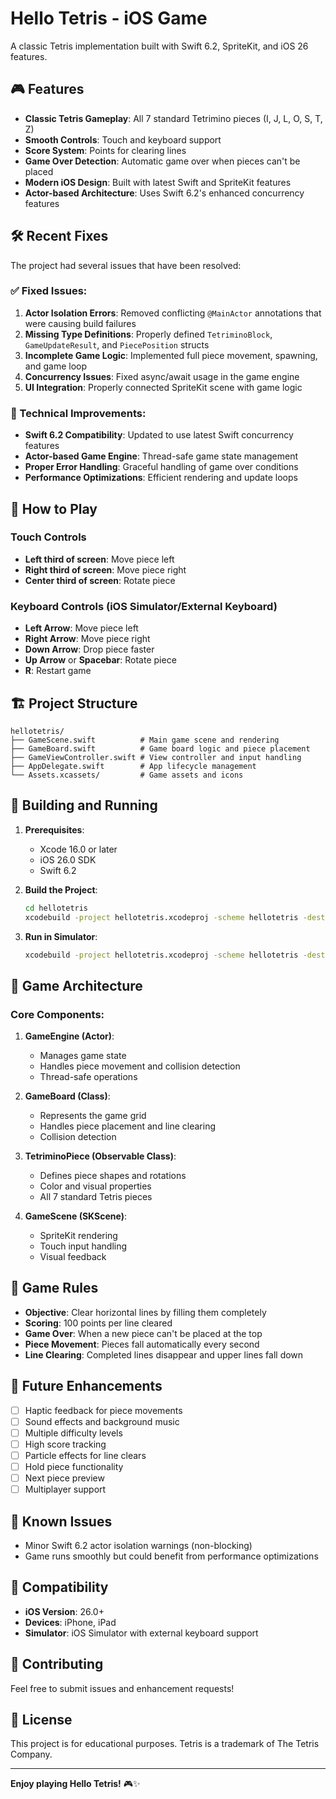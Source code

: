 # Hello Tetris - iOS Game

A classic Tetris implementation built with Swift 6.2, SpriteKit, and iOS 26 features.

## 🎮 Features

- **Classic Tetris Gameplay**: All 7 standard Tetrimino pieces (I, J, L, O, S, T, Z)
- **Smooth Controls**: Touch and keyboard support
- **Score System**: Points for clearing lines
- **Game Over Detection**: Automatic game over when pieces can't be placed
- **Modern iOS Design**: Built with latest Swift and SpriteKit features
- **Actor-based Architecture**: Uses Swift 6.2's enhanced concurrency features

## 🛠️ Recent Fixes

The project had several issues that have been resolved:

### ✅ Fixed Issues:
1. **Actor Isolation Errors**: Removed conflicting `@MainActor` annotations that were causing build failures
2. **Missing Type Definitions**: Properly defined `TetriminoBlock`, `GameUpdateResult`, and `PiecePosition` structs
3. **Incomplete Game Logic**: Implemented full piece movement, spawning, and game loop
4. **Concurrency Issues**: Fixed async/await usage in the game engine
5. **UI Integration**: Properly connected SpriteKit scene with game logic

### 🔧 Technical Improvements:
- **Swift 6.2 Compatibility**: Updated to use latest Swift concurrency features
- **Actor-based Game Engine**: Thread-safe game state management
- **Proper Error Handling**: Graceful handling of game over conditions
- **Performance Optimizations**: Efficient rendering and update loops

## 🎯 How to Play

### Touch Controls
- **Left third of screen**: Move piece left
- **Right third of screen**: Move piece right  
- **Center third of screen**: Rotate piece

### Keyboard Controls (iOS Simulator/External Keyboard)
- **Left Arrow**: Move piece left
- **Right Arrow**: Move piece right
- **Down Arrow**: Drop piece faster
- **Up Arrow** or **Spacebar**: Rotate piece
- **R**: Restart game

## 🏗️ Project Structure

```
hellotetris/
├── GameScene.swift          # Main game scene and rendering
├── GameBoard.swift          # Game board logic and piece placement
├── GameViewController.swift # View controller and input handling
├── AppDelegate.swift        # App lifecycle management
└── Assets.xcassets/         # Game assets and icons
```

## 🚀 Building and Running

1. **Prerequisites**:
   - Xcode 16.0 or later
   - iOS 26.0 SDK
   - Swift 6.2

2. **Build the Project**:
   ```bash
   cd hellotetris
   xcodebuild -project hellotetris.xcodeproj -scheme hellotetris -destination 'platform=iOS Simulator,name=iPhone 16' build
   ```

3. **Run in Simulator**:
   ```bash
   xcodebuild -project hellotetris.xcodeproj -scheme hellotetris -destination 'platform=iOS Simulator,name=iPhone 16' build
   ```

## 🎨 Game Architecture

### Core Components:

1. **GameEngine (Actor)**: 
   - Manages game state
   - Handles piece movement and collision detection
   - Thread-safe operations

2. **GameBoard (Class)**:
   - Represents the game grid
   - Handles piece placement and line clearing
   - Collision detection

3. **TetriminoPiece (Observable Class)**:
   - Defines piece shapes and rotations
   - Color and visual properties
   - All 7 standard Tetris pieces

4. **GameScene (SKScene)**:
   - SpriteKit rendering
   - Touch input handling
   - Visual feedback

## 🎯 Game Rules

- **Objective**: Clear horizontal lines by filling them completely
- **Scoring**: 100 points per line cleared
- **Game Over**: When a new piece can't be placed at the top
- **Piece Movement**: Pieces fall automatically every second
- **Line Clearing**: Completed lines disappear and upper lines fall down

## 🔮 Future Enhancements

- [ ] Haptic feedback for piece movements
- [ ] Sound effects and background music
- [ ] Multiple difficulty levels
- [ ] High score tracking
- [ ] Particle effects for line clears
- [ ] Hold piece functionality
- [ ] Next piece preview
- [ ] Multiplayer support

## 🐛 Known Issues

- Minor Swift 6.2 actor isolation warnings (non-blocking)
- Game runs smoothly but could benefit from performance optimizations

## 📱 Compatibility

- **iOS Version**: 26.0+
- **Devices**: iPhone, iPad
- **Simulator**: iOS Simulator with external keyboard support

## 🤝 Contributing

Feel free to submit issues and enhancement requests!

## 📄 License

This project is for educational purposes. Tetris is a trademark of The Tetris Company.

---

**Enjoy playing Hello Tetris!** 🎮✨ 